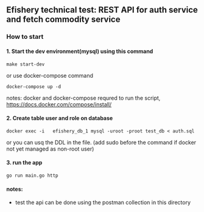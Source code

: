 ## Efishery technical test: REST API for auth service and fetch commodity service
### How to start
#### 1. Start the dev environment(mysql) using this command
```
make start-dev
```
or use docker-compose command
```
docker-compose up -d
```
notes: docker and docker-compose requred to run the script, https://docs.docker.com/compose/install/



#### 2. Create table user and role on database
```
docker exec -i   efishery_db_1 mysql -uroot -proot test_db < auth.sql
```
or you can usq the DDL in the file.
(add sudo before the command if docker not yet managed as non-root user)

#### 3. run the app
```
go run main.go http
```

#### notes:

- test the api can be done using the postman collection in this directory

